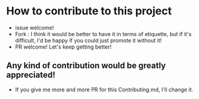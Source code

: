 <!--
Copyright 2023 MathExpansion

Licensed under the Apache License, Version 2.0 (the "License");
you may not use this file except in compliance with the License.
You may obtain a copy of the License at

      http://www.apache.org/licenses/LICENSE-2.0

Unless required by applicable law or agreed to in writing, software
distributed under the License is distributed on an "AS IS" BASIS,
WITHOUT WARRANTIES OR CONDITIONS OF ANY KIND, either express or implied.
See the License for the specific language governing permissions and
limitations under the License.
-->

# How to contribute to this project
 - issue welcome!
 - Fork : I think it would be better to have it in terms of etiquette, but if it's difficult, I'd be happy if you could just promote it without it!
 - PR welcome! Let's keep getting better!

## Any kind of contribution would be greatly appreciated!
 - If you give me more and more PR for this Contributing.md, I'll change it.